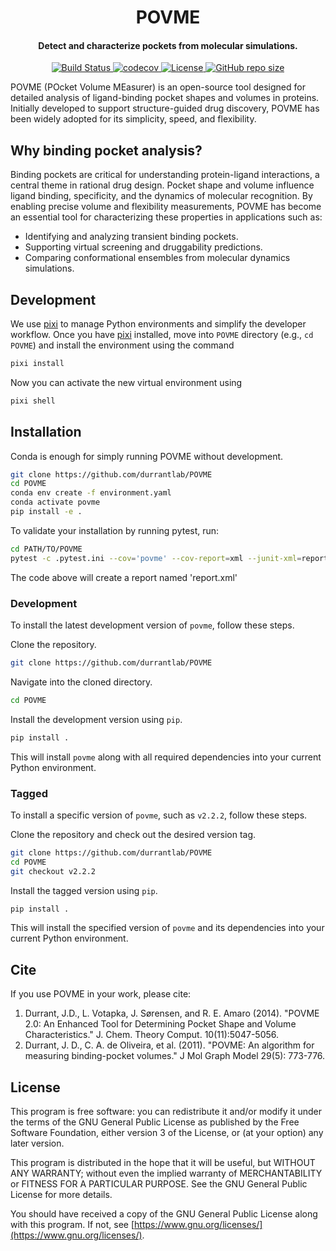 <h1 align="center">POVME</h1>

<h4 align="center">Detect and characterize pockets from molecular simulations.</h4>

<p align="center">
    <a href="https://github.com/durrantlab/POVME/actions/workflows/tests.yml">
        <img src="https://github.com/durrantlab/POVME/actions/workflows/tests.yml/badge.svg" alt="Build Status ">
    </a>
    <a href="https://codecov.io/gh/durrantlab/POVME">
        <img src="https://codecov.io/gh/durrantlab/POVME/branch/main/graph/badge.svg" alt="codecov">
    </a>
    <a href="https://github.com/durrantlab/POVME/blob/main/LICENSE.md" target="_blank">
        <img src="https://img.shields.io/github/license/durrantlab/POVME" alt="License">
    </a>
    <a href="https://github.com/durrantlab/POVME/" target="_blank">
        <img src="https://img.shields.io/github/repo-size/durrantlab/POVME" alt="GitHub repo size">
    </a>
</p>

POVME (POcket Volume MEasurer) is an open-source tool designed for detailed analysis of ligand-binding pocket shapes and volumes in proteins.
Initially developed to support structure-guided drug discovery, POVME has been widely adopted for its simplicity, speed, and flexibility.

## Why binding pocket analysis?

Binding pockets are critical for understanding protein-ligand interactions, a central theme in rational drug design.
Pocket shape and volume influence ligand binding, specificity, and the dynamics of molecular recognition.
By enabling precise volume and flexibility measurements, POVME has become an essential tool for characterizing these properties in applications such as:

-   Identifying and analyzing transient binding pockets.
-   Supporting virtual screening and druggability predictions.
-   Comparing conformational ensembles from molecular dynamics simulations.

## Development

We use [pixi](https://pixi.sh/latest/) to manage Python environments and simplify the developer workflow.
Once you have [pixi](https://pixi.sh/latest/) installed, move into `POVME` directory (e.g., `cd POVME`) and install the  environment using the command

```bash
pixi install
```

Now you can activate the new virtual environment using

```sh
pixi shell
```

## Installation

Conda is enough for simply running POVME without development.

```bash
git clone https://github.com/durrantlab/POVME
cd POVME
conda env create -f environment.yaml
conda activate povme
pip install -e .
```

To validate your installation by running pytest, run:

```bash
cd PATH/TO/POVME
pytest -c .pytest.ini --cov='povme' --cov-report=xml --junit-xml=report.xml --failed-first
```

The code above will create a report named 'report.xml'

### Development

To install the latest development version of `povme`, follow these steps.

Clone the repository.

```bash
git clone https://github.com/durrantlab/POVME
```

Navigate into the cloned directory.

```bash
cd POVME
```

Install the development version using `pip`.

```bash
pip install .
```

This will install `povme` along with all required dependencies into your current Python environment.

### Tagged

To install a specific version of `povme`, such as `v2.2.2`, follow these steps.

Clone the repository and check out the desired version tag.

```bash
git clone https://github.com/durrantlab/POVME
cd POVME
git checkout v2.2.2
```

Install the tagged version using `pip`.

```bash
pip install .
```

This will install the specified version of `povme` and its dependencies into your current Python environment.

## Cite

If you use POVME in your work, please cite:

1.  Durrant, J.D., L. Votapka, J. Sørensen, and R. E. Amaro (2014). "POVME 2.0: An Enhanced Tool for Determining Pocket Shape and Volume Characteristics." J. Chem. Theory Comput. 10(11):5047-5056.
2.  Durrant, J. D., C. A. de Oliveira, et al. (2011). "POVME: An algorithm for measuring binding-pocket volumes." J Mol Graph Model 29(5): 773-776.

## License

This program is free software: you can redistribute it and/or modify it under the terms of the GNU General Public License as published by the Free Software Foundation, either version 3 of the License, or (at your option) any later version.

This program is distributed in the hope that it will be useful, but WITHOUT ANY WARRANTY; without even the implied warranty of MERCHANTABILITY or FITNESS FOR A PARTICULAR PURPOSE.
See the GNU General Public License for more details.

You should have received a copy of the GNU General Public License along with this program.
If not, see [https://www.gnu.org/licenses/](https://www.gnu.org/licenses/).
